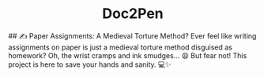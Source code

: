 <h1 align="center"><b>Doc2Pen</b></h1>
## ✍️ Paper Assignments: A Medieval Torture Method?
Ever feel like writing assignments on paper is just a medieval torture method disguised as homework? Oh, the wrist cramps and ink smudges... 😩 But fear not! This project is here to save your hands and sanity. 💻✨
